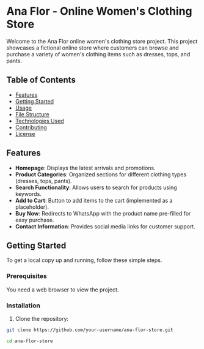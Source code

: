 # Ana Flor - Online Women's Clothing Store

Welcome to the Ana Flor online women's clothing store project. This project showcases a fictional online store where customers can browse and purchase a variety of women's clothing items such as dresses, tops, and pants.

## Table of Contents

- [Features](#features)
- [Getting Started](#getting-started)
- [Usage](#usage)
- [File Structure](#file-structure)
- [Technologies Used](#technologies-used)
- [Contributing](#contributing)
- [License](#license)

## Features

- **Homepage**: Displays the latest arrivals and promotions.
- **Product Categories**: Organized sections for different clothing types (dresses, tops, pants).
- **Search Functionality**: Allows users to search for products using keywords.
- **Add to Cart**: Button to add items to the cart (implemented as a placeholder).
- **Buy Now**: Redirects to WhatsApp with the product name pre-filled for easy purchase.
- **Contact Information**: Provides social media links for customer support.

## Getting Started

To get a local copy up and running, follow these simple steps.

### Prerequisites

You need a web browser to view the project.

### Installation

1. Clone the repository:

```bash
git clone https://github.com/your-username/ana-flor-store.git

cd ana-flor-store
